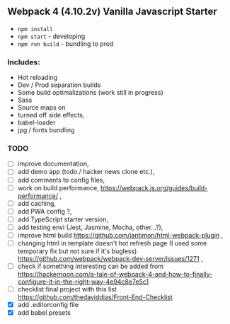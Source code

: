 ## Webpack 4 (4.10.2v) Vanilla Javascript Starter

- `npm install`
- `npm start` - developing
- `npm run build` - bundling to prod

### Includes:
- Hot reloading
- Dev / Prod separation builds
- Some build optimalizations (work still in progress)
- Sass
- Source maps on
- turned off side effects,
- babel-loader
- jpg / fonts bundling

### TODO
- [ ] improve documentation,
- [ ] add demo app (todo / hacker news clone etc.),
- [ ] add comments to config files,
- [ ] work on build performance, https://webpack.js.org/guides/build-performance/ ,
- [ ] add caching,
- [ ] add PWA config ?,
- [ ] add TypeScript starter version,
- [ ] add testing envi (Jest, Jasmine, Mocha, other...?),
- [ ] improve html build https://github.com/jantimon/html-webpack-plugin ,
- [ ] changing html in template doesn't hot refresh page (I used some temporary fix but not sure if it's bugless) https://github.com/webpack/webpack-dev-server/issues/1271 ,
- [ ] check if something interesting can be added from https://hackernoon.com/a-tale-of-webpack-4-and-how-to-finally-configure-it-in-the-right-way-4e94c8e7e5c1
- [ ] checklist final project with this list https://github.com/thedaviddias/Front-End-Checklist
- [x] add .editorconfig file
- [x] add babel presets